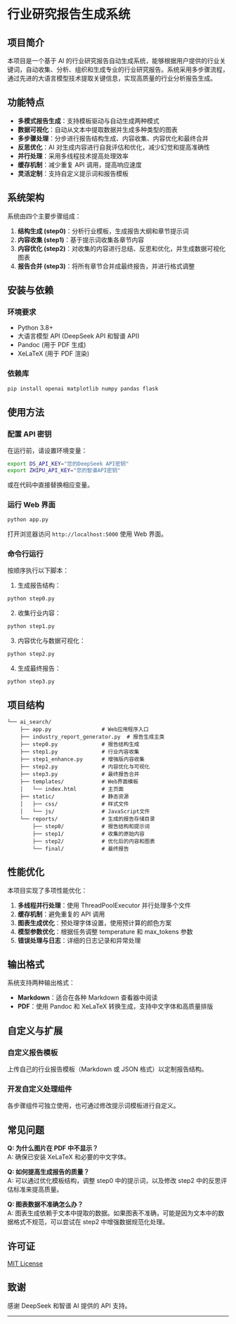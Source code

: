# 行业研究报告生成系统

## 项目简介

本项目是一个基于 AI 的行业研究报告自动生成系统，能够根据用户提供的行业关键词，自动收集、分析、组织和生成专业的行业研究报告。系统采用多步骤流程，通过先进的大语言模型技术提取关键信息，实现高质量的行业分析报告生成。

## 功能特点

- **多模式报告生成**：支持模板驱动与自动生成两种模式
- **数据可视化**：自动从文本中提取数据并生成多种类型的图表
- **多步骤处理**：分步进行报告结构生成、内容收集、内容优化和最终合并
- **反思优化**：AI 对生成内容进行自我评估和优化，减少幻觉和提高准确性
- **并行处理**：采用多线程技术提高处理效率
- **缓存机制**：减少重复 API 调用，提高响应速度
- **灵活定制**：支持自定义提示词和报告模板

## 系统架构

系统由四个主要步骤组成：

1. **结构生成 (step0)**：分析行业模板，生成报告大纲和章节提示词
2. **内容收集 (step1)**：基于提示词收集各章节内容
3. **内容优化 (step2)**：对收集的内容进行总结、反思和优化，并生成数据可视化图表
4. **报告合并 (step3)**：将所有章节合并成最终报告，并进行格式调整

## 安装与依赖

### 环境要求

- Python 3.8+
- 大语言模型 API (DeepSeek API 和智谱 API)
- Pandoc (用于 PDF 生成)
- XeLaTeX (用于 PDF 渲染)

### 依赖库

```bash
pip install openai matplotlib numpy pandas flask
```

## 使用方法

### 配置 API 密钥

在运行前，请设置环境变量：

```bash
export DS_API_KEY="您的DeepSeek API密钥"
export ZHIPU_API_KEY="您的智谱API密钥"
```

或在代码中直接替换相应变量。

### 运行 Web 界面

```bash
python app.py
```

打开浏览器访问 `http://localhost:5000` 使用 Web 界面。

### 命令行运行

按顺序执行以下脚本：

1. 生成报告结构：

```bash
python step0.py
```

2. 收集行业内容：

```bash
python step1.py
```

3. 内容优化与数据可视化：

```bash
python step2.py
```

4. 生成最终报告：

```bash
python step3.py
```

## 项目结构

```
└── ai_search/
    ├── app.py                # Web应用程序入口
    ├── industry_report_generator.py  # 报告生成主类
    ├── step0.py              # 报告结构生成
    ├── step1.py              # 行业内容收集
    ├── step1_enhance.py      # 增强版内容收集
    ├── step2.py              # 内容优化与可视化
    ├── step3.py              # 最终报告合并
    ├── templates/            # Web界面模板
    │   └── index.html        # 主页面
    ├── static/               # 静态资源
    │   ├── css/              # 样式文件
    │   └── js/               # JavaScript文件
    └── reports/              # 生成的报告存储目录
        ├── step0/            # 报告结构和提示词
        ├── step1/            # 收集的原始内容
        ├── step2/            # 优化后的内容和图表
        └── final/            # 最终报告
```

## 性能优化

本项目实现了多项性能优化：

1. **多线程并行处理**：使用 ThreadPoolExecutor 并行处理多个文件
2. **缓存机制**：避免重复的 API 调用
3. **图表生成优化**：预处理字体设置，使用预计算的颜色方案
4. **模型参数优化**：根据任务调整 temperature 和 max_tokens 参数
5. **错误处理与日志**：详细的日志记录和异常处理

## 输出格式

系统支持两种输出格式：

- **Markdown**：适合在各种 Markdown 查看器中阅读
- **PDF**：使用 Pandoc 和 XeLaTeX 转换生成，支持中文字体和高质量排版

## 自定义与扩展

### 自定义报告模板

上传自己的行业报告模板（Markdown 或 JSON 格式）以定制报告结构。

### 开发自定义处理组件

各步骤组件可独立使用，也可通过修改提示词模板进行自定义。

## 常见问题

**Q: 为什么图片在 PDF 中不显示？**  
A: 确保已安装 XeLaTeX 和必要的中文字体。

**Q: 如何提高生成报告的质量？**  
A: 可以通过优化模板结构，调整 step0 中的提示词，以及修改 step2 中的反思评估标准来提高质量。

**Q: 图表数据不准确怎么办？**  
A: 图表生成依赖于文本中提取的数据。如果图表不准确，可能是因为文本中的数据格式不规范，可以尝试在 step2 中增强数据规范化处理。

## 许可证

[MIT License](LICENSE)

## 致谢

感谢 DeepSeek 和智谱 AI 提供的 API 支持。

---
